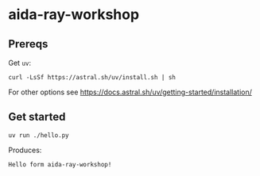 # aida-ray-workshop

## Prereqs

Get `uv`:

```
curl -LsSf https://astral.sh/uv/install.sh | sh
```

For other options see https://docs.astral.sh/uv/getting-started/installation/

## Get started

```
uv run ./hello.py
```

Produces:
```
Hello form aida-ray-workshop!
```
